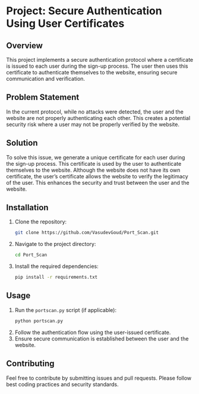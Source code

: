 # Project: Secure Authentication Using User Certificates

## Overview
This project implements a secure authentication protocol where a certificate is issued to each user during the sign-up process. The user then uses this certificate to authenticate themselves to the website, ensuring secure communication and verification.

## Problem Statement
In the current protocol, while no attacks were detected, the user and the website are not properly authenticating each other. This creates a potential security risk where a user may not be properly verified by the website.

## Solution
To solve this issue, we generate a unique certificate for each user during the sign-up process. This certificate is used by the user to authenticate themselves to the website. Although the website does not have its own certificate, the user’s certificate allows the website to verify the legitimacy of the user. This enhances the security and trust between the user and the website.

## Installation
1. Clone the repository:
   ```bash
   git clone https://github.com/VasudevGoud/Port_Scan.git
   ```
2. Navigate to the project directory:
   ```bash
   cd Port_Scan
   ```
3. Install the required dependencies:
   ```bash
   pip install -r requirements.txt
   ```

## Usage
1. Run the `portscan.py` script (if applicable):
   ```bash
   python portscan.py
   ```
2. Follow the authentication flow using the user-issued certificate.
3. Ensure secure communication is established between the user and the website.

## Contributing
Feel free to contribute by submitting issues and pull requests. Please follow best coding practices and security standards.


